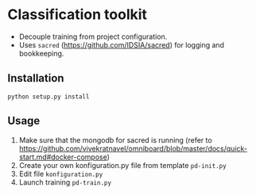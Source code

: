 # Classification toolkit

 * Decouple training from project configuration.
 * Uses `sacred` (https://github.com/IDSIA/sacred) for logging and bookkeeping.

## Installation

`python setup.py install`

## Usage

 1. Make sure that the mongodb for sacred is running (refer to
    https://github.com/vivekratnavel/omniboard/blob/master/docs/quick-start.md#docker-compose)
 2. Create your own konfiguration.py file from template `pd-init.py`
 3. Edit file `konfiguration.py`
 4. Launch training `pd-train.py`
